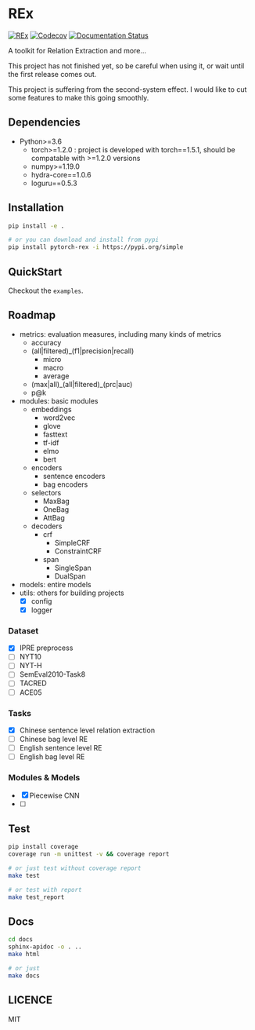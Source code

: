 # REx
[![REx](https://github.com/Spico197/REx/workflows/REx/badge.svg?branch=main)](https://github.com/Spico197/REx/actions)
[![Codecov](https://img.shields.io/codecov/c/github/Spico197/REx)](https://codecov.io/gh/Spico197/REx)
[![Documentation Status](https://readthedocs.org/projects/rex/badge/?version=main)](https://rex.readthedocs.io/en/main/?badge=main)


A toolkit for Relation Extraction and more...

This project has not finished yet, so be careful when using it, or wait until the first release comes out.

This project is suffering from the second-system effect.
I would like to cut some features to make this going smoothly.

## Dependencies
- Python>=3.6
  - torch>=1.2.0 : project is developed with torch==1.5.1, should be compatable with >=1.2.0 versions
  - numpy>=1.19.0
  - hydra-core==1.0.6
  - loguru==0.5.3

## Installation
```bash
pip install -e .

# or you can download and install from pypi
pip install pytorch-rex -i https://pypi.org/simple
```

## QuickStart

Checkout the `examples`.

## Roadmap
- metrics: evaluation measures, including many kinds of metrics
  - accuracy
  - (all|filtered)_(f1|precision|recall)
    - micro
    - macro
    - average
  - (max|all)\_(all|filtered)\_(prc|auc)
  - p@k
- modules: basic modules
  - embeddings
    - word2vec
    - glove
    - fasttext
    - tf-idf
    - elmo
    - bert
  - encoders
    - sentence encoders
    - bag encoders
  - selectors
    - MaxBag
    - OneBag
    - AttBag
  - decoders
    - crf
      - SimpleCRF
      - ConstraintCRF
    - span
      - SingleSpan
      - DualSpan
- models: entire models
- utils: others for building projects
  - [x] config
  - [x] logger

### Dataset
- [x] IPRE preprocess
- [ ] NYT10
- [ ] NYT-H
- [ ] SemEval2010-Task8
- [ ] TACRED
- [ ] ACE05

### Tasks
- [x] Chinese sentence level relation extraction
- [ ] Chinese bag level RE
- [ ] English sentence level RE
- [ ] English bag level RE

### Modules & Models

- [x] Piecewise CNN
- [ ] 

## Test
```bash
pip install coverage
coverage run -m unittest -v && coverage report

# or just test without coverage report
make test

# or test with report
make test_report
```

## Docs
```bash
cd docs
sphinx-apidoc -o . ..
make html

# or just
make docs
```

## LICENCE
MIT
